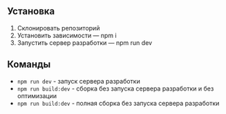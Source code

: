 ## Установка
1. Склонировать репозиторий
2. Установить зависимости — npm i
3. Запустить сервер разработки — npm run dev

## Команды
* ```npm run dev``` - запуск сервера разработки
* ```npm run build:dev``` - сборка без запуска сервера разработки и без оптимизации
* ```npm run build:dev``` - полная сборка без запуска сервера разработки
